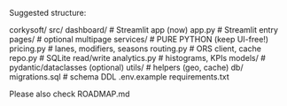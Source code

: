 Suggested structure:

corkysoft/
  src/
    dashboard/                   # Streamlit app (now)
      app.py                     # Streamlit entry
      pages/                     # optional multipage
    services/                    # PURE PYTHON (keep UI-free!)
      pricing.py                 # lanes, modifiers, seasons
      routing.py                 # ORS client, cache
      repo.py                    # SQLite read/write
      analytics.py               # histograms, KPIs
    models/                      # pydantic/dataclasses (optional)
    utils/                       # helpers (geo, cache)
  db/
    migrations.sql               # schema DDL
  .env.example
  requirements.txt


Please also check ROADMAP.md
